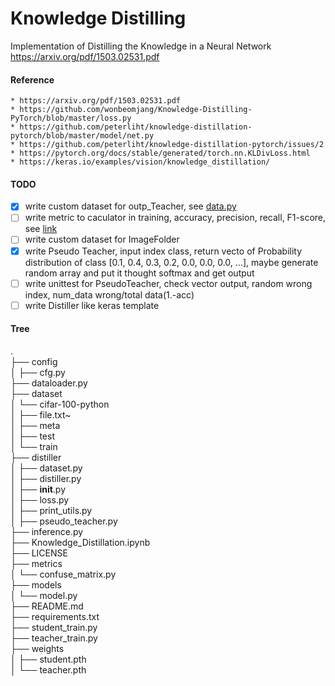# Knowledge Distilling
Implementation of Distilling the Knowledge in a Neural Network https://arxiv.org/pdf/1503.02531.pdf

#### Reference
    * https://arxiv.org/pdf/1503.02531.pdf
    * https://github.com/wonbeomjang/Knowledge-Distilling-PyTorch/blob/master/loss.py
    * https://github.com/peterliht/knowledge-distillation-pytorch/blob/master/model/net.py
    * https://github.com/peterliht/knowledge-distillation-pytorch/issues/2
    * https://pytorch.org/docs/stable/generated/torch.nn.KLDivLoss.html
    * https://keras.io/examples/vision/knowledge_distillation/


#### TODO
- [x] write custom dataset for outp_Teacher, see [data.py](https://github.com/watson21/Knowledge-Distillation/blob/main/data.py#L74)
- [ ] write metric to caculator in training, accuracy, precision, recall, F1-score, see [link](https://machinelearningcoban.com/2017/08/31/evaluation/)
- [ ] write custom dataset for ImageFolder
- [x] write Pseudo Teacher, input index class, return vecto of Probability distribution of class [0.1, 0.4, 0.3, 0.2, 0.0, 0.0, 0.0, ...], maybe generate random array and put it thought softmax and get output
- [ ] write unittest for PseudoTeacher, check vector output, random wrong index, num_data wrong/total data(1.-acc)
- [ ] write Distiller like keras template

#### Tree   
.   
├── config   
│   ├── cfg.py   
├── dataloader.py   
├── dataset   
│   └── cifar-100-python   
│       ├── file.txt~   
│       ├── meta   
│       ├── test   
│       └── train   
├── distiller   
│   ├── dataset.py   
│   ├── distiller.py   
│   ├── __init__.py   
│   ├── loss.py    
│   ├── print_utils.py   
│   ├── pseudo_teacher.py   
├── inference.py   
├── Knowledge_Distillation.ipynb   
├── LICENSE   
├── metrics   
│   └── confuse_matrix.py   
├── models   
│   └── model.py   
├── README.md   
├── requirements.txt   
├── student_train.py   
├── teacher_train.py   
├── weights   
│   ├── student.pth   
│   └── teacher.pth

